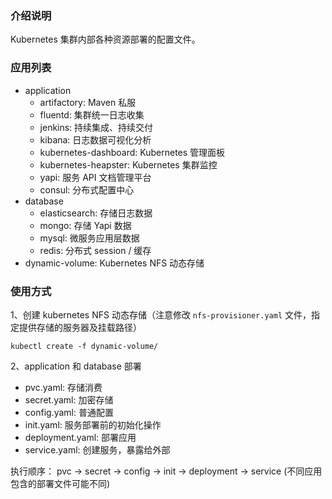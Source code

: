 ### 介绍说明

Kubernetes 集群内部各种资源部署的配置文件。

### 应用列表

+ application
  + artifactory: Maven 私服
  + fluentd: 集群统一日志收集
  + jenkins: 持续集成、持续交付
  + kibana: 日志数据可视化分析
  + kubernetes-dashboard: Kubernetes 管理面板
  + kubernetes-heapster: Kubernetes 集群监控
  + yapi: 服务 API 文档管理平台
  + consul: 分布式配置中心
+ database
  + elasticsearch: 存储日志数据
  + mongo: 存储 Yapi 数据
  + mysql: 微服务应用层数据
  + redis: 分布式 session / 缓存
+ dynamic-volume: Kubernetes NFS 动态存储

### 使用方式

1、创建 kubernetes NFS 动态存储（注意修改 `nfs-provisioner.yaml` 文件，指定提供存储的服务器及挂载路径）
```
kubectl create -f dynamic-volume/
```

2、application 和 database 部署

- pvc.yaml: 存储消费
- secret.yaml: 加密存储
- config.yaml: 普通配置
- init.yaml: 服务部署前的初始化操作
- deployment.yaml: 部署应用
- service.yaml: 创建服务，暴露给外部

执行顺序： pvc -> secret -> config -> init -> deployment -> service (不同应用包含的部署文件可能不同)
